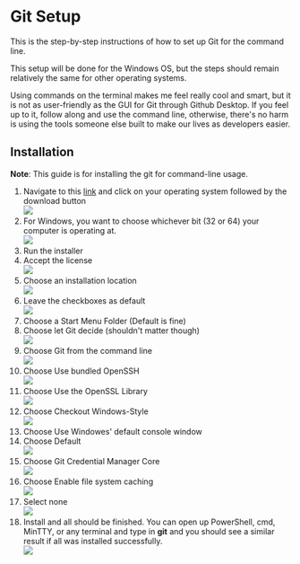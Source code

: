 # Git Setup
This is the step-by-step instructions of how to set up Git for the command line.

This setup will be done for the Windows OS, but the steps should remain relatively the same for other operating systems.

Using commands on the terminal makes me feel really cool and smart, but it is not as user-friendly as the GUI for Git through Github Desktop. If you feel up to it, follow along and use the command line, otherwise, there's no harm is using the tools someone else built to make our lives as developers easier.
## Installation
**Note**: This guide is for installing the git for command-line usage.
1. Navigate to this [link](https://git-scm.com/downloads) and click on your operating system followed by the download button  
![](../Assets/git_download.png)
2. For Windows, you want to choose whichever bit (32 or 64) your computer is operating at.  
![](../Assets/git_32_64.png)
3. Run the installer  
4. Accept the license  
![](../Assets/git_license.png)
5. Choose an installation location  
![](../Assets/git_location.png)
6. Leave the checkboxes as default  
![](../Assets/git_checkbox.png)
7. Choose a Start Menu Folder (Default is fine)  
8. Choose let Git decide (shouldn't matter though)  
![](../Assets/git_name.png)
9. Choose Git from the command line  
![](../Assets/git_cmd.png)
10. Choose Use bundled OpenSSH  
![](../Assets/git_ssh.png)
11. Choose Use the OpenSSL Library  
![](../Assets/git_ssl.png)
12. Choose Checkout Windows-Style  
![](../Assets/git_style.png)
13. Choose Use Windowes' default console window  
14. Choose Default  
![](../Assets/git_pull.png)
15. Choose Git Credential Manager Core  
![](../Assets/git_cred.png)
16. Choose Enable file system caching  
![](../Assets/git_cache.png)
17. Select none  
![](../Assets/git_experiment.png)
18. Install and all should be finished. You can open up PowerShell, cmd, MinTTY, or any terminal and type in **git** and you should see a similar result if all was installed successfully.  
![](../Assets/git_result.png)
